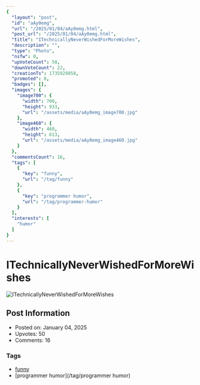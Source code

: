 ```yaml
---
{
  "layout": "post",
  "id": "aAy0emg",
  "url": "/2025/01/04/aAy0emg.html",
  "post_url": "/2025/01/04/aAy0emg.html",
  "title": "ITechnicallyNeverWishedForMoreWishes",
  "description": "",
  "type": "Photo",
  "nsfw": 0,
  "upVoteCount": 50,
  "downVoteCount": 22,
  "creationTs": 1735929858,
  "promoted": 0,
  "badges": [],
  "images": {
    "image700": {
      "width": 700,
      "height": 933,
      "url": "/assets/media/aAy0emg_image700.jpg"
    },
    "image460": {
      "width": 460,
      "height": 613,
      "url": "/assets/media/aAy0emg_image460.jpg"
    }
  },
  "commentsCount": 16,
  "tags": [
    {
      "key": "funny",
      "url": "/tag/funny"
    },
    {
      "key": "programmer humor",
      "url": "/tag/programmer-humor"
    }
  ],
  "interests": [
    "humor"
  ]
}
---
```


# ITechnicallyNeverWishedForMoreWishes

![ITechnicallyNeverWishedForMoreWishes](/assets/media/aAy0emg_image700.jpg)

## Post Information

- Posted on: January 04, 2025
- Upvotes: 50
- Comments: 16

### Tags

- [funny](/tag/funny)
- [programmer humor](/tag/programmer humor)
